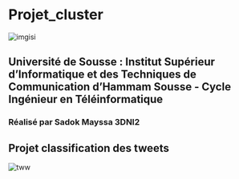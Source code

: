 # Projet_cluster

![imgisi](https://user-images.githubusercontent.com/47771296/102260350-9d899c00-3f10-11eb-945d-172dd56f2184.PNG)

 ##  Université de Sousse : Institut Supérieur d’Informatique et des Techniques de Communication  d’Hammam Sousse - Cycle Ingénieur en Téléinformatique

  ### Réalisé par Sadok Mayssa 3DNI2 
  
 ## Projet classification des tweets   
  
  
   ![tww](https://user-images.githubusercontent.com/47771296/102263048-22c28000-3f14-11eb-911e-124ca8040025.jpg)
  
  

